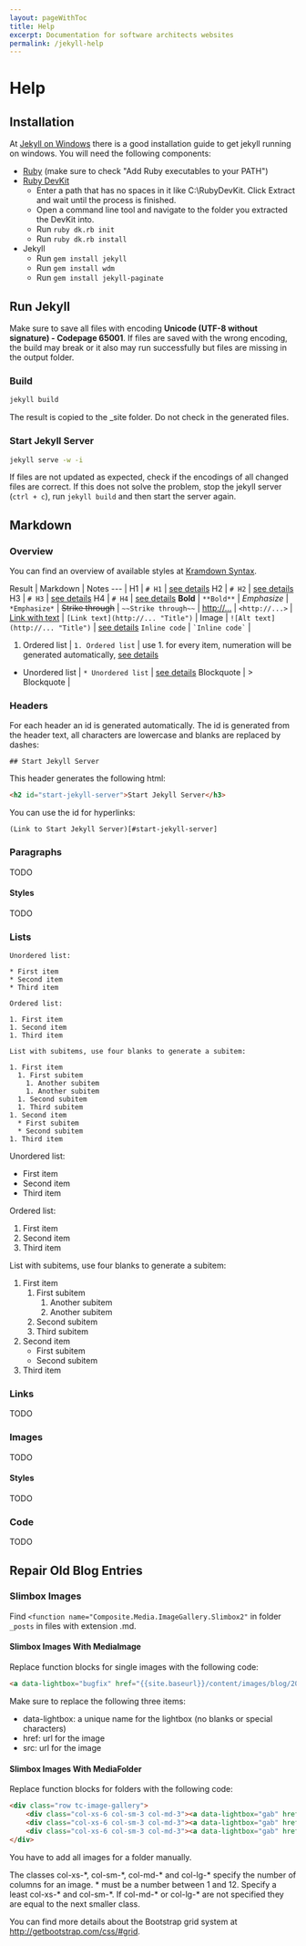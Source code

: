 ```yaml
---
layout: pageWithToc
title: Help
excerpt: Documentation for software architects websites
permalink: /jekyll-help
---
```


# Help

## Installation

At [Jekyll on Windows](http://jekyll-windows.juthilo.com/) there is a good installation guide to get jekyll running on windows. You will need the following components:

* [Ruby](http://rubyinstaller.org/downloads/) (make sure to check "Add Ruby executables to your PATH")
* [Ruby DevKit](http://rubyinstaller.org/downloads/)
  * Enter a path that has no spaces in it like C:\RubyDevKit\. Click Extract and wait until the process is finished.
  * Open a command line tool and navigate to the folder you extracted the DevKit into.
  * Run `ruby dk.rb init`
  * Run `ruby dk.rb install`
* Jekyll
  * Run `gem install jekyll`
  * Run `gem install wdm`
  * Run `gem install jekyll-paginate`

## Run Jekyll

Make sure to save all files with encoding **Unicode (UTF-8 without signature) - Codepage 65001**. If files are saved with the wrong encoding, 
the build may break or it also may run successfully but files are missing in the output folder.

### Build

```bat
jekyll build
```

The result is copied to the _site folder. Do not check in the generated files.

### Start Jekyll Server

```bat
jekyll serve -w -i
```

If files are not updated as expected, check if the encodings of all changed files are correct. If this does not solve the problem, 
stop the jekyll server (`ctrl + c`), run `jekyll build` and then start the server again.

## Markdown

### Overview

You can find an overview of available styles at [Kramdown Syntax](http://kramdown.gettalong.org/syntax.html).

Result | Markdown | Notes
--- | 
H1 | `# H1` | [see details](#headers)
H2 | `# H2` | [see details](#headers)
H3 | `# H3` | [see details](#headers)
H4 | `# H4` | [see details](#headers)
**Bold** | `**Bold**` | 
*Emphasize* | `*Emphasize*` |
~~Strike through~~ | `~~Strike through~~` |
<http://...> | `<http://...>` | 
[Link with text](http://...) | `[Link text](http://... "Title")` |
Image | `![Alt text](http://... "Title")` |  [see details](#images)
`Inline code` | `` `Inline code` `` |
1. Ordered list | `1. Ordered list` | use 1. for every item, numeration will be generated automatically, [see details](#lists)
* Unordered list | `* Unordered list` | [see details](#lists)
Blockquote | > Blockquote |

### Headers

For each header an id is generated automatically. 
The id is generated from the header text, all characters are lowercase and blanks are replaced by dashes:

```
## Start Jekyll Server
``` 

This header generates the following html:

```html
<h2 id="start-jekyll-server">Start Jekyll Server</h3>
```

You can use the id for hyperlinks:

```
(Link to Start Jekyll Server)[#start-jekyll-server]
```

### Paragraphs

TODO

#### Styles

TODO

### Lists

```
Unordered list:

* First item
* Second item
* Third item

Ordered list:

1. First item
1. Second item
1. Third item

List with subitems, use four blanks to generate a subitem:

1. First item
  1. First subitem
    1. Another subitem
    1. Another subitem
  1. Second subitem
  1. Third subitem
1. Second item
  * First subitem
  * Second subitem
1. Third item
```

Unordered list:

* First item
* Second item
* Third item

Ordered list:

1. First item
1. Second item
1. Third item

List with subitems, use four blanks to generate a subitem:

1. First item
    1. First subitem
        1. Another subitem
        1. Another subitem
    1. Second subitem
    1. Third subitem
1. Second item
    * First subitem
    * Second subitem
1. Third item

### Links

TODO

### Images

TODO

#### Styles

TODO

### Code

TODO

## Repair Old Blog Entries

### Slimbox Images

Find `<function name="Composite.Media.ImageGallery.Slimbox2"` in folder `_posts` in files with extension .md.

#### Slimbox Images With MediaImage

Replace function blocks for single images with the following code:

```html
<a data-lightbox="bugfix" href="{{site.baseurl}}/content/images/blog/2014/02/bugfix.png"><img src="{{site.baseurl}}/content/images/blog/2014/02/bugfix.png" /></a>
```

Make sure to replace the following three items:

* data-lightbox: a unique name for the lightbox (no blanks or special characters)
* href: url for the image
* src: url for the image

#### Slimbox Images With MediaFolder

Replace function blocks for folders with the following code:

```html
<div class="row tc-image-gallery">
    <div class="col-xs-6 col-sm-3 col-md-3"><a data-lightbox="gab" href="{{site.baseurl}}/content/images/blog/2016/04/image1.jpg"><img src="{{site.baseurl}}/content/images/blog/2016/04/image1.jpg" /></a></div>
    <div class="col-xs-6 col-sm-3 col-md-3"><a data-lightbox="gab" href="{{site.baseurl}}/content/images/blog/2016/04/image2.jpg"><img src="{{site.baseurl}}/content/images/blog/2016/04/image2.jpg" /></a></div>
    <div class="col-xs-6 col-sm-3 col-md-3"><a data-lightbox="gab" href="{{site.baseurl}}/content/images/blog/2016/04/image3.jpg"><img src="{{site.baseurl}}/content/images/blog/2016/04/image3.jpg" /></a></div>
</div>
```

You have to add all images for a folder manually.

The classes col-xs-\*, col-sm-\*, col-md-\* and col-lg-\* specify the number of columns for an image. \* must be a number between 1 and 12. Specify a least col-xs-\* and col-sm-\*. If col-md-\* or col-lg-\* are not specified they are equal to the next smaller class.

You can find more details about the Bootstrap grid system at <http://getbootstrap.com/css/#grid>.

